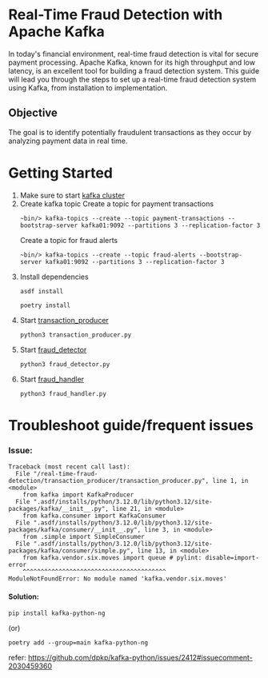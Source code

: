 # Real-Time Fraud Detection with Apache Kafka

In today's financial environment, real-time fraud detection is vital for secure payment processing. Apache Kafka, known for its high throughput and low latency, is an excellent tool for building a fraud detection system. This guide will lead you through the steps to set up a real-time fraud detection system using Kafka, from installation to implementation.

## Objective
The goal is to identify potentially fraudulent transactions as they occur by analyzing payment data in real time.

# Getting Started

1. Make sure to start [kafka cluster](https://github.com/siddharth-nandagopal/kafka-kraft-cluster)
2. Create kafka topic
	Create a topic for payment transactions
	```
	~bin/> kafka-topics --create --topic payment-transactions --bootstrap-server kafka01:9092 --partitions 3 --replication-factor 3
	```
	Create a topic for fraud alerts
	```
	~bin/> kafka-topics --create --topic fraud-alerts --bootstrap-server kafka01:9092 --partitions 3 --replication-factor 3
	```
3. Install dependencies
	```
	asdf install

	poetry install
	```
4. Start [transaction_producer](https://github.com/siddharth-nandagopal/real-time-fraud-detection/tree/development/transaction_producer)
	```
	python3 transaction_producer.py 
	```
5. Start [fraud_detector](https://github.com/siddharth-nandagopal/real-time-fraud-detection/tree/development/fraud_detector)
	```
	python3 fraud_detector.py 
	```
6. Start [fraud_handler](https://github.com/siddharth-nandagopal/real-time-fraud-detection/tree/development/fraud_handler)
	```
	python3 fraud_handler.py 
	```




# Troubleshoot guide/frequent issues

### Issue:
```
Traceback (most recent call last):
  File "/real-time-fraud-detection/transaction_producer/transaction_producer.py", line 1, in <module>
    from kafka import KafkaProducer
  File ".asdf/installs/python/3.12.0/lib/python3.12/site-packages/kafka/__init__.py", line 21, in <module>
    from kafka.consumer import KafkaConsumer
  File ".asdf/installs/python/3.12.0/lib/python3.12/site-packages/kafka/consumer/__init__.py", line 3, in <module>
    from .simple import SimpleConsumer
  File ".asdf/installs/python/3.12.0/lib/python3.12/site-packages/kafka/consumer/simple.py", line 13, in <module>
    from kafka.vendor.six.moves import queue # pylint: disable=import-error
    ^^^^^^^^^^^^^^^^^^^^^^^^^^^^^^^^^^^^^^^^
ModuleNotFoundError: No module named 'kafka.vendor.six.moves'
```
#### Solution:
```
pip install kafka-python-ng
```
(or)
```
poetry add --group=main kafka-python-ng
```
refer: https://github.com/dpkp/kafka-python/issues/2412#issuecomment-2030459360